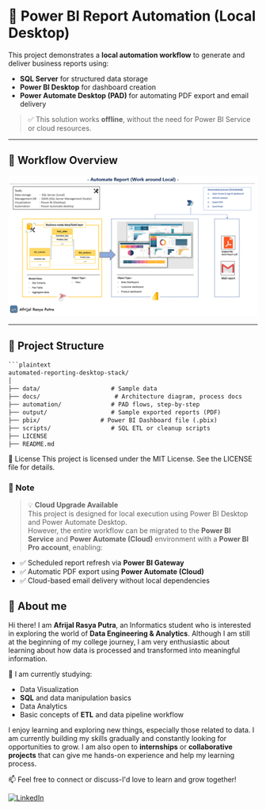 # 🧾 Power BI Report Automation (Local Desktop)

This project demonstrates a **local automation workflow** to generate and deliver business reports using:
- **SQL Server** for structured data storage
- **Power BI Desktop** for dashboard creation
- **Power Automate Desktop (PAD)** for automating PDF export and email delivery

> ✅ This solution works **offline**, without the need for Power BI Service or cloud resources.

---

## 🧭 Workflow Overview

![Workflow Diagram](docs/Arsitektur-Project.png)

---

## 📁 Project Structure

    ```plaintext
    automated-reporting-desktop-stack/
    │
    ├── data/                    # Sample data
    ├── docs/                     # Architecture diagram, process docs
    ├── automation/              # PAD flows, step-by-step
    ├── output/                  # Sample exported reports (PDF)
    ├── pbix/                 # Power BI Dashboard file (.pbix)
    ├── scripts/                 # SQL ETL or cleanup scripts
    ├── LICENSE
    ├── README.md



📄 License
This project is licensed under the MIT License. See the LICENSE file for details.

### 📌 Note

> 💡 **Cloud Upgrade Available**  
This project is designed for local execution using Power BI Desktop and Power Automate Desktop.  
However, the entire workflow can be migrated to the **Power BI Service** and **Power Automate (Cloud)** environment with a **Power BI Pro account**, enabling:

- ✅ Scheduled report refresh via **Power BI Gateway**
- ✅ Automatic PDF export using **Power Automate (Cloud)**
- ✅ Cloud-based email delivery without local dependencies


## 🌟 About me

Hi there! I am **Afrijal Rasya Putra**, an Informatics student who is interested in exploring the world of **Data Engineering & Analytics**. Although I am still at the beginning of my college journey, I am very enthusiastic about learning about how data is processed and transformed into meaningful information.

📌 I am currently studying:
- Data Visualization
- **SQL** and data manipulation basics
- Data Analytics
- Basic concepts of **ETL** and data pipeline workflow

I enjoy learning and exploring new things, especially those related to data. I am currently building my skills gradually and constantly looking for opportunities to grow. I am also open to **internships** or **collaborative projects** that can give me hands-on experience and help my learning process.

📫 Feel free to connect or discuss-I'd love to learn and grow together!

[![LinkedIn](https://img.shields.io/badge/LinkedIn-0077B5?style=for-the-badge&logo=linkedin&logoColor=white)](https://www.linkedin.com/in/afrijalrasyaputra/)
